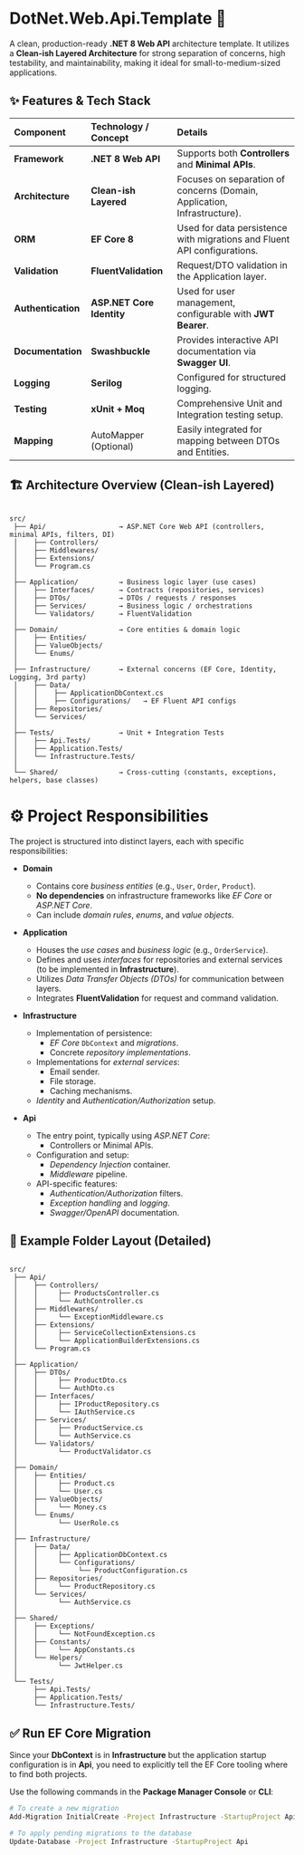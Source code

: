 
# DotNet.Web.Api.Template 🚀

A clean, production-ready **.NET 8 Web API** architecture template. It utilizes a **Clean-ish Layered Architecture** for strong separation of concerns, high testability, and maintainability, making it ideal for small-to-medium-sized applications.


## ✨ Features & Tech Stack

| Component | Technology / Concept | Details |
| :--- | :--- | :--- |
| **Framework** | **.NET 8 Web API** | Supports both **Controllers** and **Minimal APIs**. |
| **Architecture** | **Clean-ish Layered** | Focuses on separation of concerns (Domain, Application, Infrastructure). |
| **ORM** | **EF Core 8** | Used for data persistence with migrations and Fluent API configurations. |
| **Validation** | **FluentValidation** | Request/DTO validation in the Application layer. |
| **Authentication** | **ASP.NET Core Identity** | Used for user management, configurable with **JWT Bearer**. |
| **Documentation** | **Swashbuckle** | Provides interactive API documentation via **Swagger UI**. |
| **Logging** | **Serilog** | Configured for structured logging. |
| **Testing** | **xUnit + Moq** | Comprehensive Unit and Integration testing setup. |
| **Mapping** | AutoMapper (Optional) | Easily integrated for mapping between DTOs and Entities. |


## 🏗 Architecture Overview (Clean-ish Layered)

```text

src/
 ├── Api/                  → ASP.NET Core Web API (controllers, minimal APIs, filters, DI)
 │    ├── Controllers/
 │    ├── Middlewares/
 │    ├── Extensions/
 │    └── Program.cs
 │
 ├── Application/          → Business logic layer (use cases)
 │    ├── Interfaces/      → Contracts (repositories, services)
 │    ├── DTOs/            → DTOs / requests / responses
 │    ├── Services/        → Business logic / orchestrations
 │    └── Validators/      → FluentValidation
 │
 ├── Domain/               → Core entities & domain logic
 │    ├── Entities/
 │    ├── ValueObjects/
 │    └── Enums/
 │
 ├── Infrastructure/       → External concerns (EF Core, Identity, Logging, 3rd party)
 │    ├── Data/
 │    │    ├── ApplicationDbContext.cs
 │    │    ├── Configurations/   → EF Fluent API configs
 │    ├── Repositories/
 │    └── Services/
 │
 ├── Tests/                → Unit + Integration Tests
 │    ├── Api.Tests/
 │    ├── Application.Tests/
 │    └── Infrastructure.Tests/
 │
 └── Shared/               → Cross-cutting (constants, exceptions, helpers, base classes)

```
# ⚙️ Project Responsibilities

The project is structured into distinct layers, each with specific responsibilities:

* **Domain**
    * Contains core *business entities* (e.g., `User`, `Order`, `Product`).
    * **No dependencies** on infrastructure frameworks like *EF Core* or *ASP.NET Core*.
    * Can include *domain rules*, *enums*, and *value objects*.



* **Application**
    * Houses the *use cases* and *business logic* (e.g., `OrderService`).
    * Defines and uses *interfaces* for repositories and external services (to be implemented in **Infrastructure**).
    * Utilizes *Data Transfer Objects (DTOs)* for communication between layers.
    * Integrates **FluentValidation** for request and command validation.


* **Infrastructure**
    * Implementation of persistence:
        * *EF Core* `DbContext` and *migrations*.
        * Concrete *repository implementations*.
    * Implementations for *external services*:
        * Email sender.
        * File storage.
        * Caching mechanisms.
    * *Identity* and *Authentication/Authorization* setup.


* **Api**
    * The entry point, typically using *ASP.NET Core*:
        * Controllers or Minimal APIs.
    * Configuration and setup:
        * *Dependency Injection* container.
        * *Middleware* pipeline.
    * API-specific features:
        * *Authentication/Authorization* filters.
        * *Exception handling* and *logging*.
        * *Swagger/OpenAPI* documentation.
## 📂 Example Folder Layout (Detailed)

```text

src/
 ├── Api/
 │    ├── Controllers/
 │    │     ├── ProductsController.cs
 │    │     └── AuthController.cs
 │    ├── Middlewares/
 │    │     └── ExceptionMiddleware.cs
 │    ├── Extensions/
 │    │     ├── ServiceCollectionExtensions.cs
 │    │     └── ApplicationBuilderExtensions.cs
 │    └── Program.cs
 │
 ├── Application/
 │    ├── DTOs/
 │    │     ├── ProductDto.cs
 │    │     └── AuthDto.cs
 │    ├── Interfaces/
 │    │     ├── IProductRepository.cs
 │    │     └── IAuthService.cs
 │    ├── Services/
 │    │     ├── ProductService.cs
 │    │     └── AuthService.cs
 │    └── Validators/
 │          └── ProductValidator.cs
 │
 ├── Domain/
 │    ├── Entities/
 │    │     ├── Product.cs
 │    │     └── User.cs
 │    ├── ValueObjects/
 │    │     └── Money.cs
 │    └── Enums/
 │          └── UserRole.cs
 │
 ├── Infrastructure/
 │    ├── Data/
 │    │     ├── ApplicationDbContext.cs
 │    │     └── Configurations/
 │    │          └── ProductConfiguration.cs
 │    ├── Repositories/
 │    │     └── ProductRepository.cs
 │    └── Services/
 │          └── AuthService.cs
 │
 ├── Shared/
 │    ├── Exceptions/
 │    │     └── NotFoundException.cs
 │    ├── Constants/
 │    │     └── AppConstants.cs
 │    └── Helpers/
 │          └── JwtHelper.cs
 │
 └── Tests/
      ├── Api.Tests/
      ├── Application.Tests/
      └── Infrastructure.Tests/

```

## ✅ Run EF Core Migration

Since your **DbContext** is in **Infrastructure** but the application startup configuration is in **Api**, you need to explicitly tell the EF Core tooling where to find both projects.

Use the following commands in the **Package Manager Console** or **CLI**:

```bash
# To create a new migration
Add-Migration InitialCreate -Project Infrastructure -StartupProject Api

# To apply pending migrations to the database
Update-Database -Project Infrastructure -StartupProject Api
```

